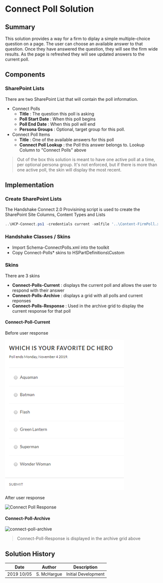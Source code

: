 # Connect Poll Solution

## Summary 
This solution provides a way for a firm to diplay a simple multiple-choice question on a page. The user can choose an available answer to that question.  Once they have answered the question, they will see the firm wide results.  As the page is refreshed they will see updated answers to the current poll. 

## Components 

### SharePoint Lists
There are two SharePoint List that will contain the poll information. 
- Connect Polls 
    - **Title** : The question this poll is asking
    - **Poll Start Date** : When this poll begins
    - **Poll End Date** : When this poll will end
    - **Persona Groups** : Optional, target group for this poll. 
- Connect Poll Items
    - **Title** : One of the available answers for this poll
    - **Connect Poll Lookup** : the Poll this answer belongs to. Lookup Column to "Connect Polls" above 

> Out of the box this solution is meant to have one active poll at a time, per optional persona group.  It's not enforced, but if there is more than one active poll, the skin will display the most recent. 

## Implementation

### Create SharePoint Lists
The Handshake Connect 2.0 Provisining script is used to create the SharePoint Site Columns, Content Types and Lists

```powershell 
..\HCP-Connect.ps1 -credentials current -xmlfile '..\Content-FirmPoll.xml' -CreateSiteColumns -CreateContentTypes  -CreateLists
```

### Handshake Classes / Skins
- Import Schema-ConnectPolls.xml into the toolkit 
- Copy Connect-Polls* skins to HSPartDefinitions\Custom

### Skins
There are 3 skins
-   **Connect-Polls-Current** : displays the current poll and allows the user to respond with their answer
-   **Connect-Polls-Archive** : displays a grid with all polls and current reponses
-   **Connect-Polls-Response** : Used in the archive grid to display the current response for that poll

#### Connect-Poll-Current

Before user response

![Current Poll](images/connect-poll-current-0.png?raw=true)

After user response

![Connect Poll Response](/../master/images/connect-poll-current-1.png?raw=true)

#### Connect-Poll-Archive

![connect-poll-archive](blob/master/images/connect-poll-archive.png)

> Connect-Poll-Response is displayed in the archive grid above 

## Solution History
| Date | Author | Description |
| -------- | ------- | ------------------------ |
| 2019 10/05 | S. McHargue | Initial Development |
